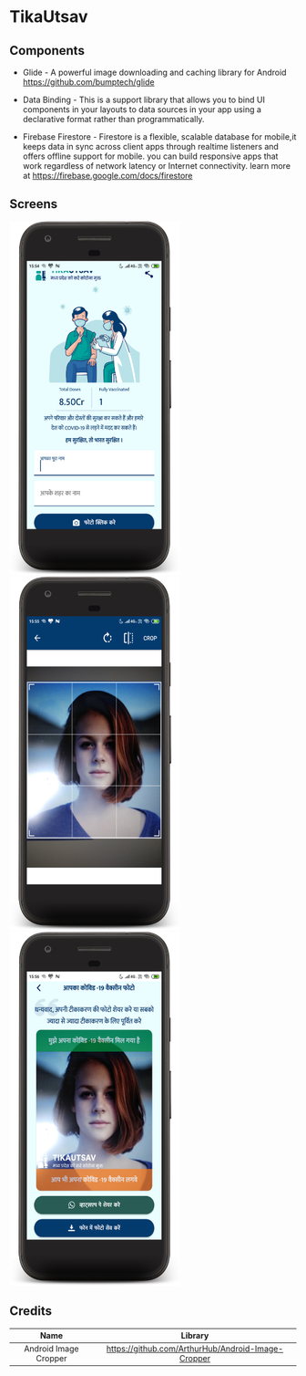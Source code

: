 # TikaUtsav

## Components
- Glide - A powerful image downloading and caching library for Android https://github.com/bumptech/glide

- Data Binding - This is a support library that allows you to bind UI components in your layouts to data sources in your app using a declarative format rather than programmatically.

- Firebase Firestore - Firestore is a flexible, scalable database for mobile,it keeps data in sync across client apps through realtime listeners and offers offline support for mobile. you can build responsive apps that work regardless of network latency or Internet connectivity. learn more at https://firebase.google.com/docs/firestore


## Screens

 <img src="https://github.com/swatii-solanki/TikaUtsav/blob/master/screenshots/device-2021-05-29-155444.png" width="300" height="620"> <img src="https://github.com/swatii-solanki/TikaUtsav/blob/master/screenshots/device-2021-05-29-155559.png" width="300" height="620">  <img src="https://github.com/swatii-solanki/TikaUtsav/blob/master/screenshots/device-2021-05-29-155624.png" width="300" height="620">

## Credits
| Name | Library |
| :-----: | :-: |
| Android Image Cropper | https://github.com/ArthurHub/Android-Image-Cropper |

